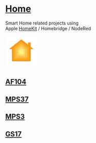 # [Home](https://www.apple.com/de/ios/home/)
Smart Home related projects using  
Apple [HomeKit](https://de.wikipedia.org/wiki/HomeKit) / Homebridge / NodeRed

<a href="https://www.apple.com/de/ios/home/">
<img width="100" alt="2021-09-21" src="images/Apple_HomeKit_logo.svg"> 

## [AF104](AF104/readme.md)
  
## [MPS37](https://github.com/griemide/Shelly/tree/master/Projects)  
  
## [MPS3](https://github.com/griemide/Shelly/tree/master/Projects)
  
## [GS17](https://github.com/griemide/Hardware/blob/master/Funkschalter/readme.md)  
[]()  
[]()  
[]()  
[]()  
[]()  
[]()  
[]()  

